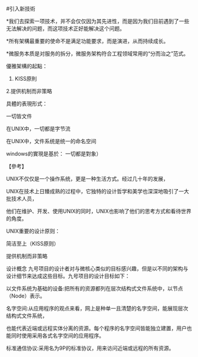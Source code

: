 #引入新技術

*我们去探索一项技术，并不会仅仅因为其先进性，而是因为我们目前遇到了一些无法解决的问题，而这项技术正好能解决这个问题。

*所有架構最重要的使命不是满足功能要求，而是演进，从而持续成长。

*微服务本质是对服务的拆分，微服务架构符合工程领域常用的“分而治之”范式。

優雅架構的起點：

1. KISS原則

2.提供机制而非策略

具體的表現形式：

一切皆文件

在UNIX中，一切都是字节流

在UNIX中，文件系统是统一的命名空间

windows的實現是基於： 一切都是對象）






【參考】

UNIX不仅仅是一个操作系统，更是一种生活方式。经过几十年的发展，

UNIX在技术上日臻成熟的过程中，它独特的设计哲学和美学也深深地吸引了一大批技术人员，

他们在维护、开发、使用UNIX的同时，UNIX也影响了他们的思考方式和看待世界的角度。

UNIX重要的设计原则：

简洁至上（KISS原则）

提供机制而非策略

设计概念
九号项目的设计者对与微核心类似的目标感兴趣，但是以不同的架构与设计细节来达成这些目标。九号项目的设计目标如下：

以文件系统为基础的设备:把所有的资源都列在层次结构式文件系统中，以节点（Node）表示。

名字空间:从应用程序的观点来看，网上是种单一且清楚的名字空间，能展现层次结构式文件系统，

也能代表近端或远程实体分离的资源。每个程序的名字空间皆能独立建置，用户也能同时使用采用各式名字空间的应用程序。

标准通信协议:采用名为9P的标准协议，用来访问近端或远程的所有资源。